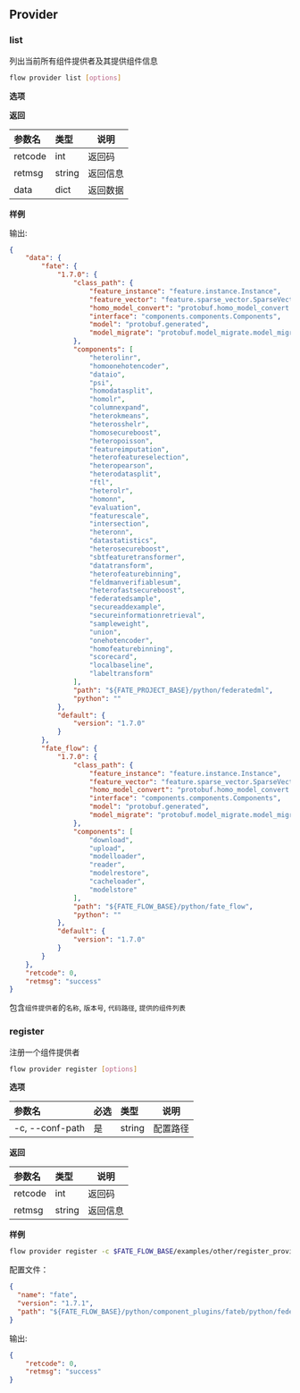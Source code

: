 ## Provider

### list

列出当前所有组件提供者及其提供组件信息

```bash
flow provider list [options]
```

**选项**

**返回**

| 参数名  | 类型   | 说明     |
| :------ | :----- | -------- |
| retcode | int    | 返回码   |
| retmsg  | string | 返回信息 |
| data    | dict   | 返回数据 |

**样例** 

输出:

```json
{
    "data": {
        "fate": {
            "1.7.0": {
                "class_path": {
                    "feature_instance": "feature.instance.Instance",
                    "feature_vector": "feature.sparse_vector.SparseVector",
                    "homo_model_convert": "protobuf.homo_model_convert.homo_model_convert",
                    "interface": "components.components.Components",
                    "model": "protobuf.generated",
                    "model_migrate": "protobuf.model_migrate.model_migrate"
                },
                "components": [
                    "heterolinr",
                    "homoonehotencoder",
                    "dataio",
                    "psi",
                    "homodatasplit",
                    "homolr",
                    "columnexpand",
                    "heterokmeans",
                    "heterosshelr",
                    "homosecureboost",
                    "heteropoisson",
                    "featureimputation",
                    "heterofeatureselection",
                    "heteropearson",
                    "heterodatasplit",
                    "ftl",
                    "heterolr",
                    "homonn",
                    "evaluation",
                    "featurescale",
                    "intersection",
                    "heteronn",
                    "datastatistics",
                    "heterosecureboost",
                    "sbtfeaturetransformer",
                    "datatransform",
                    "heterofeaturebinning",
                    "feldmanverifiablesum",
                    "heterofastsecureboost",
                    "federatedsample",
                    "secureaddexample",
                    "secureinformationretrieval",
                    "sampleweight",
                    "union",
                    "onehotencoder",
                    "homofeaturebinning",
                    "scorecard",
                    "localbaseline",
                    "labeltransform"
                ],
                "path": "${FATE_PROJECT_BASE}/python/federatedml",
                "python": ""
            },
            "default": {
                "version": "1.7.0"
            }
        },
        "fate_flow": {
            "1.7.0": {
                "class_path": {
                    "feature_instance": "feature.instance.Instance",
                    "feature_vector": "feature.sparse_vector.SparseVector",
                    "homo_model_convert": "protobuf.homo_model_convert.homo_model_convert",
                    "interface": "components.components.Components",
                    "model": "protobuf.generated",
                    "model_migrate": "protobuf.model_migrate.model_migrate"
                },
                "components": [
                    "download",
                    "upload",
                    "modelloader",
                    "reader",
                    "modelrestore",
                    "cacheloader",
                    "modelstore"
                ],
                "path": "${FATE_FLOW_BASE}/python/fate_flow",
                "python": ""
            },
            "default": {
                "version": "1.7.0"
            }
        }
    },
    "retcode": 0,
    "retmsg": "success"
}
```

包含`组件提供者`的`名称`, `版本号`, `代码路径`, `提供的组件列表`

### register

注册一个组件提供者

```bash
flow provider register [options]
```

**选项**

| 参数名                 | 必选 | 类型   | 说明                             |
| :--------------------- | :--- | :----- | ------------------------------|
| -c, --conf-path          | 是   | string | 配置路径                         |

**返回**

| 参数名  | 类型   | 说明     |
| :------ | :----- | -------- |
| retcode | int    | 返回码   |
| retmsg  | string | 返回信息 |

**样例** 

```bash
flow provider register -c $FATE_FLOW_BASE/examples/other/register_provider.json
```

配置文件：

```json
{
  "name": "fate",
  "version": "1.7.1",
  "path": "${FATE_FLOW_BASE}/python/component_plugins/fateb/python/federatedml"
}
```

输出:

```json
{
    "retcode": 0,
    "retmsg": "success"
}
```

